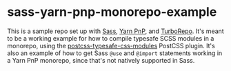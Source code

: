 # sass-yarn-pnp-monorepo-example

This is a sample repo set up with [Sass](https://sass-lang.com/dart-sass/), [Yarn PnP](https://yarnpkg.com/features/pnp), and [TurboRepo](https://turbo.build/repo/docs). It's meant to be a working example for how to compile typesafe SCSS modules in a monorepo, using the [postcss-typesafe-css-modules](https://github.com/styu/postcss-typesafe-css-modules/tree/main) PostCSS plugin. It's also an example of how to get Sass `@use` and `@import` statements working in a Yarn PnP monorepo, since that's not natively supported in Sass.
